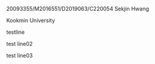 20093355/M2016551/D2019063/C220054 Sekjin Hwang

Kookmin University

testline

test line02

test line03

